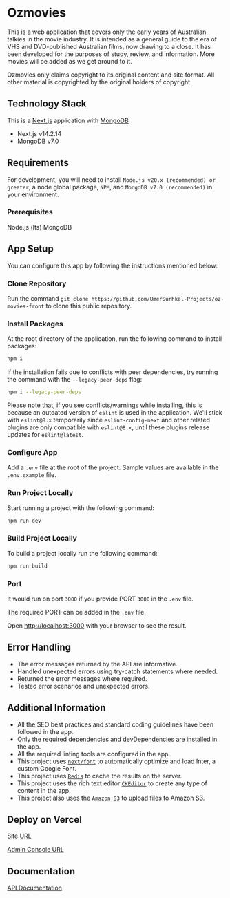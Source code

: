 # Ozmovies

This is a web application that covers only the early years of Australian talkies in the movie industry. It is intended as a general guide to the era of VHS and DVD-published Australian films, now drawing to a close. It has been developed for the purposes of study, review, and information. More movies will be added as we get around to it.

Ozmovies only claims copyright to its original content and site format. All other material is copyrighted by the original holders of copyright. 

## Technology Stack

This is a [Next.js](https://nextjs.org/) application with [MongoDB](https://www.mongodb.com/)

- Next.js v14.2.14
- MongoDB v7.0

## Requirements

For development, you will need to install `Node.js v20.x (recommended) or greater`, a node global package, `NPM`, and `MongoDB v7.0 (recommended)` in your environment.

### Prerequisites

Node.js (lts)
MongoDB

## App Setup

You can configure this app by following the instructions mentioned below:

### Clone Repository

Run the command `git clone https://github.com/UmerSurhkel-Projects/oz-movies-front` to clone this public repository.

### Install Packages

At the root directory of the application, run the following command to install packages:

```bash
npm i
```

If the installation fails due to conflicts with peer dependencies, try running the command with the `--legacy-peer-deps` flag:

```bash
npm i --legacy-peer-deps
```
Please note that, if you see conflicts/warnings while installing, this is because an outdated version of `eslint` is used in the application. We'll stick with `eslint@8.x` temporarily since `eslint-config-next` and other related plugins are only compatible with `eslint@8.x`, until these plugins release updates for `eslint@latest`.

### Configure App

Add a `.env` file at the root of the project. Sample values are available in the `.env.example` file.

### Run Project Locally

Start running a project with the following command:

```bash
npm run dev
```

### Build Project Locally

To build a project locally run the following command:

```bash
npm run build
```

### Port

It would run on port `3000` if you provide PORT `3000` in the `.env` file.

The required PORT can be added in the `.env` file.

Open [http://localhost:3000](http://localhost:3000) with your browser to see the result.

## Error Handling

- The error messages returned by the API are informative. 
- Handled unexpected errors using try-catch statements where needed.
- Returned the error messages where required.
- Tested error scenarios and unexpected errors.

## Additional Information

- All the SEO best practices and standard coding guidelines have been followed in the app.
- Only the required dependencies and devDependencies are installed in the app.
- All the required linting tools are configured in the app.
- This project uses [`next/font`](https://nextjs.org/docs/basic-features/font-optimization) to automatically optimize and load Inter, a custom Google Font.
- This project uses [`Redis`](https://redis.io/) to cache the results on the server.
- This project uses the rich text editor [`CKEditor`](https://ckeditor.com/) to create any type of content in the app.
- This project also uses the [`Amazon S3`](https://aws.amazon.com/s3/) to upload files to Amazon S3.

## Deploy on Vercel

[Site URL](https://www.ozmovies.com.au/)

[Admin Console URL](https://www.ozmovies.com.au/admin/login)

## Documentation

[API Documentation](https://documenter.getpostman.com/view/7228218/2s9YJaZ4s4)